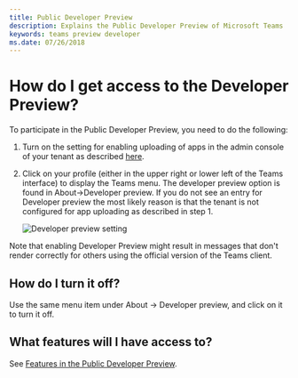 ```yaml
---
title: Public Developer Preview
description: Explains the Public Developer Preview of Microsoft Teams
keywords: teams preview developer
ms.date: 07/26/2018
---
```

# How do I get access to the Developer Preview?

To participate in the Public Developer Preview, you need to do the following:

1. Turn on the setting for enabling uploading of apps in the admin console of your tenant as described [here](~/get-started/get-started-tenant).

2. Click on your profile (either in the upper right or lower left of the Teams interface) to display the Teams menu. The developer preview option is found in About→Developer preview. If you do not see an entry for Developer preview the most likely reason is that the tenant is not configured for app uploading as described in step 1.

   ![Developer preview setting](~/assets/images/developerpreview.png)

Note that enabling Developer Preview might result in messages that don't render correctly for others using the official version of the Teams client.

## How do I turn it off?

Use the same menu item under About → Developer preview, and click on it to turn it off.

## What features will I have access to?

See [Features in the Public Developer Preview](~/resources/dev-preview/developer-preview-features).
